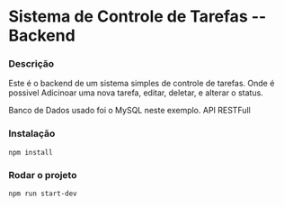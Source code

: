 # Sistema de Controle de Tarefas -- Backend

### Descrição

Este é o backend de um sistema simples de controle de tarefas. Onde é possivel Adicinoar uma nova tarefa, editar, deletar, e alterar o status.

Banco de Dados usado foi o MySQL neste exemplo. API RESTFull

### Instalação

`npm install`

### Rodar o projeto

`npm run start-dev`